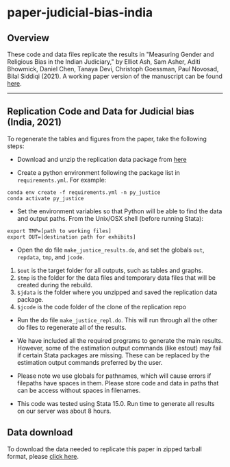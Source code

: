# paper-judicial-bias-india

## Overview
These code and data files replicate the results in "Measuring Gender and Religious Bias in the Indian Judiciary," by Elliot Ash, Sam Asher, Aditi Bhowmick, Daniel Chen, Tanaya Devi, Christoph Goessman, Paul Novosad, Bilal Siddiqi (2021). A working paper version of the manuscript can be found [here](http://paulnovosad.com/pdf/india-judicial-bias.pdf).

---
## Replication Code and Data for Judicial bias (India, 2021)
To regenerate the tables and figures from the paper, take the following steps:

* Download and unzip the replication data package from [here](https://drive.google.com/drive/folders/1u56MFWELqkEtufhXFMV30ocFxe4Z6UJD?usp=sharing)

* Create a python environment following the package list in `requirements.yml`. For example:

```
conda env create -f requirements.yml -n py_justice
conda activate py_justice
```

* Set the environment variables so that Python will be able to find the data and output paths. From the Unix/OSX shell (before running Stata):

```
export TMP=[path to working files]
export OUT=[destination path for exhibits]
```

* Open the do file `make_justice_results.do`, and set the globals `out`, `repdata`, `tmp`, and `jcode`.

1. `$out` is the target folder for all outputs, such as tables and graphs.
2. `$tmp` is the folder for the data files and temporary data files that will be created during the rebuild.
3. `$jdata` is the folder where you unzipped and saved the replication data package.
4. `$jcode` is the code folder of the clone of the replication repo

* Run the do file `make_justice_repl.do`. This will run through all the other do files to regenerate all of the results.

* We have included all the required programs to generate the main results. However, some of the estimation output commands (like estout) may fail if certain Stata packages are missing. These can be replaced by the estimation output commands preferred by the user.

* Please note we use globals for pathnames, which will cause errors if filepaths have spaces in them. Please store code and data in paths that can be access without spaces in filenames.

* This code was tested using Stata 15.0. Run time to generate all results on our server was about 8 hours.

## Data download

To download the data needed to replicate this paper in zipped tarball format, please [click here](https://drive.google.com/drive/folders/1u56MFWELqkEtufhXFMV30ocFxe4Z6UJD?usp=sharing).

